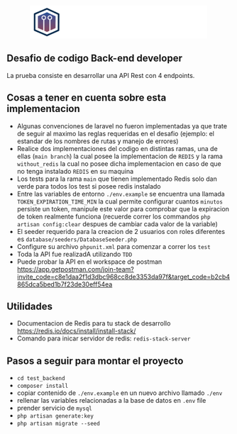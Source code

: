 <p align="center"><a href="https://www.linkedin.com/company/monoma-technology/" target="_blank"><img src="./public/logo-white.png" width="400" alt="Laravel Logo"></a></p>


## Desafio de codigo Back-end developer

La prueba consiste en desarrollar una API Rest con 4 endpoints.

## Cosas a tener en cuenta sobre esta implementacion
- Algunas convenciones de laravel no fueron implementadas ya que trate de seguir al maximo las reglas requeridas en el desafio (ejemplo: el estandar de los nombres de rutas y manejo de errores)
- Realice dos implementaciones del codigo en distintas ramas, una de ellas (`main branch`) la cual posee la implementacion de `REDIS` y la rama `without_redis` la cual no posee dicha implementacion en caso de que no tenga instalado `REDIS` en su maquina
- Los tests para la rama `main` que tienen implementado Redis solo dan verde para todos los test si posee redis instalado  
- Entre las variables de entorno `./env.example` se encuentra una llamada `TOKEN_EXPIRATION_TIME_MIN` la cual permite configurar cuantos `minutos` persiste un token, manipule este valor para comprobar que la expiracion de token realmente funciona (recuerde correr los commandos `php artisan config:clear` despues de cambiar cada valor de la variable)
- El seeder requerido para la creacion de 2 usuarios con roles diferentes es `database/seeders/DatabaseSeeder.php`
- Configure su archivo `phpunit.xml` para comenzar a correr los `test`
- Toda la API fue realizadA utilizando `TDD` 
- Puede probar la API en el workspace de postman https://app.getpostman.com/join-team?invite_code=c8e1daa2f1d3dbc968cc8de3353da97f&target_code=b2cb4865dca5bed1b7f23de30eff54ea

## Utilidades

- Documentacion de Redis para tu stack de desarrollo https://redis.io/docs/install/install-stack/
- Comando para inicar servidor de redis: `redis-stack-server` 

## Pasos a seguir para montar el proyecto

- `cd test_backend`
- `composer install`
- copiar contenido de `./env.example` en un nuevo archivo llamado `./env`
- rellenar las variables relacionadas a la base de datos en `.env` file
- prender servicio de `mysql`
- `php artisan generate:key`
- `php artisan migrate --seed`



